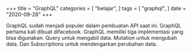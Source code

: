 +++
title = "GraphQL"
categories = [
    "belajar",
]
tags = [
    "graphql",
]
date = "2020-09-28"
+++

GraphQL sudah menjadi populer dalam pembuatan API saat ini.
GraphQL pertama kali dibuat difacebook.
GraphQL memiliki tiga implementasi yang bisa digunakan.
Query untuk mengabil data.
Mutation untuk mengubah data.
Dan Subscriptions untuk mendengarkan perubahan data.

<!-- Demo graphql, Query, Mutation dan Subscriptions -->